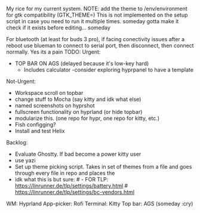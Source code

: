 My rice for my current system.
NOTE: add the theme to /env/environment for gtk compatibility (GTK_THEME=)
This is not implemented on the setup script in case you need to run it multiple times. someday gotta make it check if it exists before editing... someday

For bluetooth (at least for buds 3 pro), if facing conectivity issues after a reboot use blueman to connect to serial port, then disconnect, then connect normally. Yes its a pain
TODO: 
Urgent:
- TOP BAR ON AGS (delayed because it's low-key hard)
    - Includes calculator
    -consider exploring hyprpanel to have a template


Not-Urgent:
- Workspace scroll on topbar
- change stuff to Mocha (say kitty and idk what else)
- named screenshots on hyprshot
- fullscreen functionality on hyprland (or hide topbar)
- modularize this. (one repo for hypr, one repo for kitty, etc.)
- Fish configging? 
- Install and test Helix

Backlog:
- Evaluate Ghostty. If bad become a power kitty user
- use yazi 
- Set up theme picking script. Takes in set of themes from a file and goes through every file in repo and places the
- idk what this is but sure: # - FOR TLP: https://linrunner.de/tlp/settings/battery.html # https://linrunner.de/tlp/settings/bc-vendors.html

WM: Hyprland
App-picker: Rofi
Terminal: Kitty 
Top bar: AGS (someday :cry)